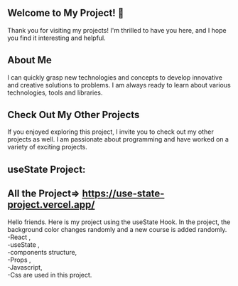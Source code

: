## Welcome to My Project!  👋

Thank you for visiting my projects! I'm thrilled to have you here, and I hope you find it interesting and helpful.

## About Me
I can quickly grasp new technologies and concepts to develop innovative and creative solutions to problems. I am always ready to learn about various technologies, tools and libraries.

## Check Out My Other Projects 
If you enjoyed exploring this project, I invite you to check out my other projects as well. I am passionate about programming and have worked on a variety of exciting projects.

## useState Project:
## All the Project=>  https://use-state-project.vercel.app/
Hello friends. Here is my project using the useState Hook. In the project, the background color changes randomly and a new course is added randomly. <br>
-React , <br> 
-useState ,<br>
-components structure, <br>
-Props ,<br> 
-Javascript,<br> 
-Css are used in this project.
